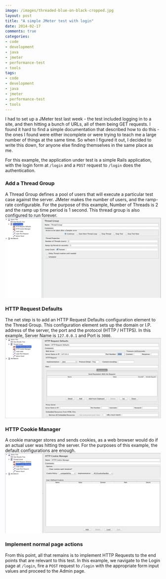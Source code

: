 ```yaml
---
image: /images/threaded-blue-on-black-cropped.jpg
layout: post
title: "A simple JMeter test with login"
date: 2014-02-17
comments: true
categories:
- code
- development
- java
- jmeter
- performance-test
- tools
tags:
- code
- development
- java
- jmeter
- performance-test
- tools
---
```

I had to set up a JMeter test last week - the test included logging in to a site, and then hitting a bunch of URLs, all of them being GET requests. I found it hard to find a simple documentation that described how to do this - the ones I found were either incomplete or were trying to teach me a large number of things at the same time. So when I figured it out, I decided to write this down, for anyone else finding themselves in the same place as me.

For this example, the application under test is a simple Rails application, with the login form at `/login` and a `POST` request to `/login` does the authentication.

### Add a Thread Group
A Thread Group defines a pool of users that will execute a particular test case against the server. JMeter makes the number of users, and the ramp-rate configurable. For the purpose of this example, Number of Threads is 2 and the ramp up time period is 1 second. This thread group is also configured to run forever.
!["Screenshot of Thread Group window"](/images/jmeter/thread_group.png "Thread Groups")

### HTTP Request Defaults
The net step is to add an HTTP Request Defaults configuration element to the Thread Group. This configuration element sets up the domain or I.P. address of the server, the port and the protocol (HTTP / HTTPS). In this example, Server Name is `127.0.0.1` and Port is `3000`.
!["Screenshot of HTTP Request Defaults"](/images/jmeter/request_defaults.png "HTTP Request Defaults")

### HTTP Cookie Manager
A cookie manager stores and sends cookies, as a web browser would do if an actual user was hitting the server. For the purposes of this example, the default configurations are enough.
!["Screenshot of Cookie Manager"](/images/jmeter/cookie_manager.png "Cookie Manager")

### Implement normal page actions
From this point, all that remains is to implement HTTP Requests to the end points that are relevant to this test. In this example, we navigate to the Login page at `/login`, fire a `POST` request to `/login` with the appropriate form input values and proceed to the Admin page.
